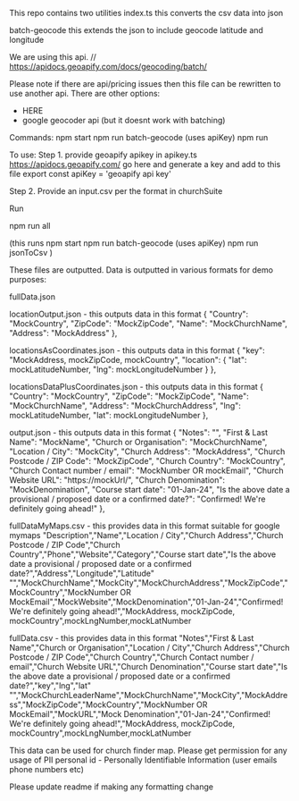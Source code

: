 This repo contains two utilities
index.ts 
this converts the csv data into json

batch-geocode
this extends the json to include geocode latitude and longitude

We are using this api.
// https://apidocs.geoapify.com/docs/geocoding/batch/

Please note if there are api/pricing issues then this file can be rewritten to use another api. There are other options:
  - HERE
  - google geocoder api (but it doesnt work with batching)

Commands:
npm start
npm run batch-geocode (uses apiKey)
npm run 

To use: 
Step 1. provide geoapify apikey in apikey.ts
https://apidocs.geoapify.com/ go here and generate a key and add to this file
export const apiKey = 'geoapify api key'

Step 2. Provide an input.csv per the format in churchSuite

Run 

npm run all

(this runs
npm start
npm run batch-geocode (uses apiKey)
npm run jsonToCsv
)


These files are outputted. Data is outputted in various formats for demo purposes:


fullData.json

locationOutput.json - this outputs data in this format
  {
    "Country": "MockCountry",
    "ZipCode": "MockZipCode",
    "Name": "MockChurchName",
    "Address": "MockAddress"
  },

locationsAsCoordinates.json - this outputs data in this format
  {
    "key": "MockAddress, mockZipCode, mockCountry",
    "location": {
      "lat": mockLatitudeNumber,
      "lng": mockLongitudeNumber
    }
  },



locationsDataPlusCoordinates.json - this outputs data in this format
  {
    "Country": "MockCountry",
    "ZipCode": "MockZipCode",
    "Name": "MockChurchName",
    "Address": "MockChurchAddress",
    "lng": mockLatitudeNumber,
    "lat": mockLongitudeNumber
  },


output.json - this outputs data in this format
{
    "Notes": "",
    "First & Last Name": "MockName",
    "Church or Organisation": "MockChurchName",
    "Location / City": "MockCity",
    "Church Address": "MockAddress",
    "Church Postcode / ZIP Code": "MockZipCode",
    "Church Country": "MockCountry",
    "Church Contact number / email": "MockNumber OR mockEmail",
    "Church Website URL": "https://mockUrl/",
    "Church Denomination": "MockDenomination",
    "Course start date": "01-Jan-24",
    "Is the above date a provisional / proposed date or a confirmed date?": "Confirmed! We're definitely going ahead!"
  },


fullDataMyMaps.csv - this provides data in this format suitable for google mymaps
"Description","Name","Location / City","Church Address","Church Postcode / ZIP Code","Church Country","Phone","Website","Category","Course start date","Is the above date a provisional / proposed date or a confirmed date?","Address","Longitude","Latitude"
"","MockChurchName","MockCity","MockChurchAddress","MockZipCode","MockCountry","MockNumber OR MockEmail","MockWebsite","MockDenomination","01-Jan-24","Confirmed! We're definitely going ahead!","MockAddress, mockZipCode, mockCountry",mockLngNumber,mockLatNumber

fullData.csv - this provides data in this format
"Notes","First & Last Name","Church or Organisation","Location / City","Church Address","Church Postcode / ZIP Code","Church Country","Church Contact number / email","Church Website URL","Church Denomination","Course start date","Is the above date a provisional / proposed date or a confirmed date?","key","lng","lat"
"","MockChurchLeaderName","MockChurchName","MockCity","MockAddress","MockZipCode","MockCountry","MockNumber OR MockEmail","MockURL","Mock Denomination","01-Jan-24","Confirmed! We're definitely going ahead!","MockAddress, mockZipCode, mockCountry",mockLngNumber,mockLatNumber

This data can be used for church finder map.
Please get permission for any usage of PII personal id - Personally Identifiable Information (user emails phone numbers etc)

Please update readme if making any formatting change